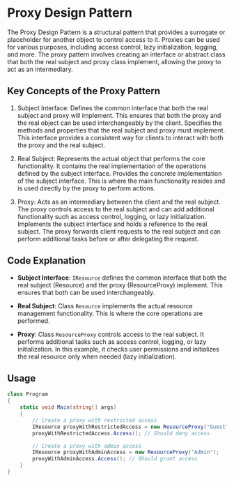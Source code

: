 # Proxy Design Pattern

The Proxy Design Pattern is a structural pattern that provides a surrogate or placeholder for another object to control access to it. Proxies can be used for various purposes, including access control, lazy initialization, logging, and more. The proxy pattern involves creating an interface or abstract class that both the real subject and proxy class implement, allowing the proxy to act as an intermediary.

## Key Concepts of the Proxy Pattern

1. Subject Interface:
Defines the common interface that both the real subject and proxy will implement. This ensures that both the proxy and the real object can be used interchangeably by the client.
Specifies the methods and properties that the real subject and proxy must implement. This interface provides a consistent way for clients to interact with both the proxy and the real subject.

2. Real Subject:
Represents the actual object that performs the core functionality. It contains the real implementation of the operations defined by the subject interface.
Provides the concrete implementation of the subject interface. This is where the main functionality resides and is used directly by the proxy to perform actions.

3. Proxy:
Acts as an intermediary between the client and the real subject. The proxy controls access to the real subject and can add additional functionality such as access control, logging, or lazy initialization.
Implements the subject interface and holds a reference to the real subject. The proxy forwards client requests to the real subject and can perform additional tasks before or after delegating the request.

## Code Explanation

* **Subject Interface**:
`IResource` defines the common interface that both the real subject (Resource) and the proxy (ResourceProxy) implement. This ensures that both can be used interchangeably.

* **Real Subject**:
Class `Resource` implements the actual resource management functionality. This is where the core operations are performed.

* **Proxy**:
Class `ResourceProxy` controls access to the real subject. It performs additional tasks such as access control, logging, or lazy initialization. In this example, it checks user permissions and initializes the real resource only when needed (lazy initialization).

## Usage

```csharp
class Program
{
    static void Main(string[] args)
    {
        // Create a proxy with restricted access
        IResource proxyWithRestrictedAccess = new ResourceProxy("Guest");
        proxyWithRestrictedAccess.Access(); // Should deny access

        // Create a proxy with admin access
        IResource proxyWithAdminAccess = new ResourceProxy("Admin");
        proxyWithAdminAccess.Access(); // Should grant access
    }
}
```